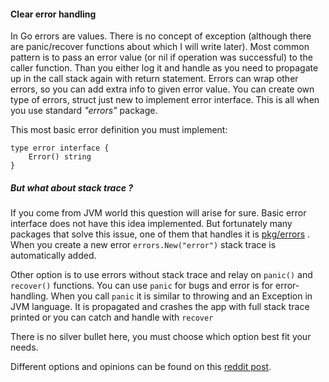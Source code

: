 #### Clear error handling

In Go errors are values. There is no concept of exception (although there are panic/recover functions about which I will write later).
Most common pattern is to pass an error value (or nil if operation was successful) to the caller function. Than you either log it and handle as you need to propagate up in the call stack again with return statement. Errors can wrap other errors, so you can add extra info to given error value.
You can create own type of errors, struct just new to implement error interface.
This is all when you use standard _"errors"_ package.

This most basic error definition you must implement:
```
type error interface {
    Error() string
}
```

##### But what about stack trace ?

If you come from JVM world this question will arise for sure.
Basic error interface does not have this idea implemented.
But fortunately many packages that solve this issue, one of them that handles it is [pkg/errors](https://github.com/pkg/errors) . When you create a new error `errors.New("error")` stack trace is automatically added.

Other option is to use errors without stack trace and relay on `panic()` and `recover()` functions. You can use `panic` for bugs and error is for error-handling.
When you call `panic` it is similar to throwing and an Exception in JVM language. It is propagated and crashes the app with full stack trace printed or you can catch and handle with `recover`

There is no silver bullet here, you must choose which option best fit your needs.

Different options and opinions can be found on this [reddit post](https://www.reddit.com/r/golang/comments/gdq6f4/why_githubcompkgerrors_is_not_a_golden_standard/).
